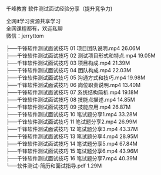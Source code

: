 千峰教育 软件测试面试经验分享（提升竞争力)

全网it学习资源共享学习<br>全网课程都有，欢迎私聊<br>微信：jerryttom<br>

├──千锋软件测试面试技巧 01 项目团队说明.mp4 26.06M<br> ├──千锋软件测试面试技巧 02 测试项目形式和特点.mp4 19.05M<br> ├──千锋软件测试面试技巧 03 项目构成.mp4 21.39M<br> ├──千锋软件测试面试技巧 04 团队构成.mp4 22.03M<br> ├──千锋软件测试面试技巧 05 沟通方式和技巧.mp4 19.98M<br> ├──千锋软件测试面试技巧 06 岗位职责说明.mp4 13.40M<br> ├──千锋软件测试面试技巧 07 系统结构简析.mp4 19.18M<br> ├──千锋软件测试面试技巧 08 技能点描述.mp4 14.85M<br> ├──千锋软件测试面试技巧 09 技能应用.mp4 26.87M<br> ├──千锋软件测试面试技巧 10 笔试题分享1.mp4 33.28M<br> ├──千锋软件测试面试技巧 11 笔试题分享2.mp4 26.99M<br> ├──千锋软件测试面试技巧 12 笔试题分享3.mp4 43.37M<br> ├──千锋软件测试面试技巧 13 笔试题分享4.mp4 28.95M<br> ├──千锋软件测试面试技巧 14 笔试题分享5.mp4 67.84M<br> ├──千锋软件测试面试技巧 15 笔试题分享6.mp4 43.96M<br> ├──千锋软件测试面试技巧 16 笔试题分享7.mp4 40.39M<br> └──软件测试-简历和面试指导.pdf 1.29M